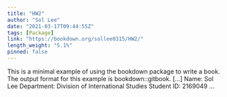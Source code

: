 ```yaml
---
title: "HW2"
author: "Sol Lee"
date: "2021-03-17T09:44:55Z"
tags: [Package]
link: "https://bookdown.org/sollee0315/HW2/"
length_weight: "5.1%"
pinned: false
---
```


This is a minimal example of using the bookdown package to write a book. The output format for this example is bookdown::gitbook. [...] Name: Sol Lee Department: Division of International Studies Student ID: 2169049  ...
